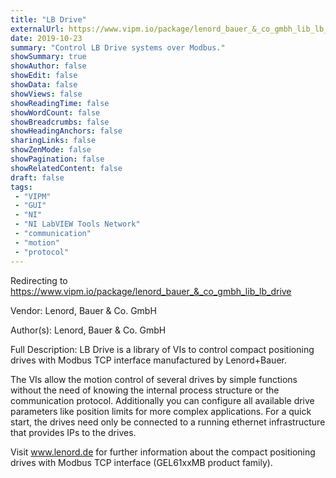 ```yaml
---
title: "LB Drive"
externalUrl: https://www.vipm.io/package/lenord_bauer_&_co_gmbh_lib_lb_drive
date: 2019-10-23
summary: "Control LB Drive systems over Modbus."
showSummary: true
showAuthor: false
showEdit: false
showData: false
showViews: false
showReadingTime: false
showWordCount: false
showBreadcrumbs: false
showHeadingAnchors: false
sharingLinks: false
showZenMode: false
showPagination: false
showRelatedContent: false
draft: false
tags:
 - "VIPM"
 - "GUI"
 - "NI"
 - "NI LabVIEW Tools Network"
 - "communication"
 - "motion"
 - "protocol"
---
```


Redirecting to https://www.vipm.io/package/lenord_bauer_&_co_gmbh_lib_lb_drive

Vendor: Lenord, Bauer & Co. GmbH

Author(s): Lenord, Bauer & Co. GmbH
 
Full Description:
LB Drive is a library of VIs to control compact positioning drives with Modbus TCP interface manufactured by Lenord+Bauer.

The VIs allow the motion control of several drives by simple functions without the need of knowing the internal process structure or the communication protocol. Additionally you can configure all available drive parameters like position limits for more complex applications.
For a quick start, the drives need only be connected to a running ethernet infrastructure that provides IPs to the drives.

Visit www.lenord.de for further information about the compact positioning drives with Modbus TCP interface (GEL61xxMB product family).